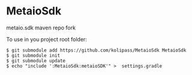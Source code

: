 # MetaioSdk
metaio.sdk maven repo fork

To use in you project root folder:

```
$ git submodule add https://github.com/kolipass/MetaioSdk MetaioSdk
$ git submodule init
$ git submodule update
$ echo "include ':MetaioSdk:metaioSDK'" >  settings.gradle
```
